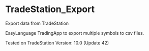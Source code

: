 # TradeStation_Export
Export data from TradeStation

EasyLanguage TradingApp to export multiple symbols to csv files.

Tested on
TradeStation Version:  10.0 (Update 42)

